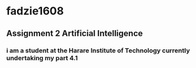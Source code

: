 # fadzie1608
## Assignment 2 Artificial Intelligence
### i am a student at the Harare Institute of Technology currently undertaking my part 4.1
